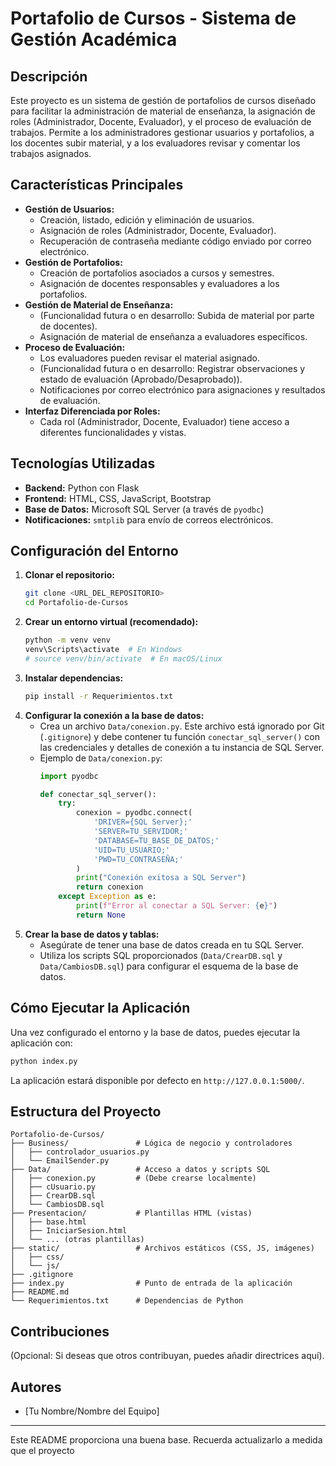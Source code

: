 # Portafolio de Cursos - Sistema de Gestión Académica

## Descripción

Este proyecto es un sistema de gestión de portafolios de cursos diseñado para facilitar la administración de material de enseñanza, la asignación de roles (Administrador, Docente, Evaluador), y el proceso de evaluación de trabajos. Permite a los administradores gestionar usuarios y portafolios, a los docentes subir material, y a los evaluadores revisar y comentar los trabajos asignados.

## Características Principales

*   **Gestión de Usuarios:**
    *   Creación, listado, edición y eliminación de usuarios.
    *   Asignación de roles (Administrador, Docente, Evaluador).
    *   Recuperación de contraseña mediante código enviado por correo electrónico.
*   **Gestión de Portafolios:**
    *   Creación de portafolios asociados a cursos y semestres.
    *   Asignación de docentes responsables y evaluadores a los portafolios.
*   **Gestión de Material de Enseñanza:**
    *   (Funcionalidad futura o en desarrollo: Subida de material por parte de docentes).
    *   Asignación de material de enseñanza a evaluadores específicos.
*   **Proceso de Evaluación:**
    *   Los evaluadores pueden revisar el material asignado.
    *   (Funcionalidad futura o en desarrollo: Registrar observaciones y estado de evaluación (Aprobado/Desaprobado)).
    *   Notificaciones por correo electrónico para asignaciones y resultados de evaluación.
*   **Interfaz Diferenciada por Roles:**
    *   Cada rol (Administrador, Docente, Evaluador) tiene acceso a diferentes funcionalidades y vistas.

## Tecnologías Utilizadas

*   **Backend:** Python con Flask
*   **Frontend:** HTML, CSS, JavaScript, Bootstrap
*   **Base de Datos:** Microsoft SQL Server (a través de `pyodbc`)
*   **Notificaciones:** `smtplib` para envío de correos electrónicos.

## Configuración del Entorno

1.  **Clonar el repositorio:**
    ```bash
    git clone <URL_DEL_REPOSITORIO>
    cd Portafolio-de-Cursos
    ```
2.  **Crear un entorno virtual (recomendado):**
    ```bash
    python -m venv venv
    venv\Scripts\activate  # En Windows
    # source venv/bin/activate  # En macOS/Linux
    ```
3.  **Instalar dependencias:**
    ```bash
    pip install -r Requerimientos.txt
    ```
4.  **Configurar la conexión a la base de datos:**
    *   Crea un archivo `Data/conexion.py`. Este archivo está ignorado por Git (`.gitignore`) y debe contener tu función `conectar_sql_server()` con las credenciales y detalles de conexión a tu instancia de SQL Server.
    *   Ejemplo de `Data/conexion.py`:
        ```python
        import pyodbc

        def conectar_sql_server():
            try:
                conexion = pyodbc.connect(
                    'DRIVER={SQL Server};'
                    'SERVER=TU_SERVIDOR;'
                    'DATABASE=TU_BASE_DE_DATOS;'
                    'UID=TU_USUARIO;'
                    'PWD=TU_CONTRASEÑA;'
                )
                print("Conexión exitosa a SQL Server")
                return conexion
            except Exception as e:
                print(f"Error al conectar a SQL Server: {e}")
                return None
        ```
5.  **Crear la base de datos y tablas:**
    *   Asegúrate de tener una base de datos creada en tu SQL Server.
    *   Utiliza los scripts SQL proporcionados (`Data/CrearDB.sql` y `Data/CambiosDB.sql`) para configurar el esquema de la base de datos.

## Cómo Ejecutar la Aplicación

Una vez configurado el entorno y la base de datos, puedes ejecutar la aplicación con:

```bash
python index.py
```

La aplicación estará disponible por defecto en `http://127.0.0.1:5000/`.

## Estructura del Proyecto

```
Portafolio-de-Cursos/
├── Business/               # Lógica de negocio y controladores
│   ├── controlador_usuarios.py
│   └── EmailSender.py
├── Data/                   # Acceso a datos y scripts SQL
│   ├── conexion.py         # (Debe crearse localmente)
│   ├── cUsuario.py
│   ├── CrearDB.sql
│   └── CambiosDB.sql
├── Presentacion/           # Plantillas HTML (vistas)
│   ├── base.html
│   ├── IniciarSesion.html
│   └── ... (otras plantillas)
├── static/                 # Archivos estáticos (CSS, JS, imágenes)
│   ├── css/
│   └── js/
├── .gitignore
├── index.py                # Punto de entrada de la aplicación
├── README.md
└── Requerimientos.txt      # Dependencias de Python
```

## Contribuciones

(Opcional: Si deseas que otros contribuyan, puedes añadir directrices aquí).

## Autores

*   [Tu Nombre/Nombre del Equipo]

---

Este README proporciona una buena base. Recuerda actualizarlo a medida que el proyecto
